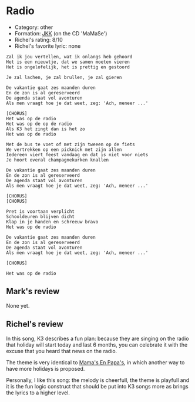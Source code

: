 # Radio

 * Category: other
 * Formation: [JKK](Jkk.md) (on the CD 'MaMaSe')
 * Richel's rating: 8/10
 * Richel's favorite lyric: none


```
Zal ik jou vertellen, wat ik onlangs heb gehoord
Het is een nieuwtje, dat we samen moeten vieren
Het is ongelofelijk, het is prettig en gestoord

Je zal lachen, je zal brullen, je zal gieren

De vakantie gaat zes maanden duren
En de zon is al gereserveerd
De agenda staat vol avonturen
Als men vraagt hoe je dat weet, zeg: 'Ach, meneer ...'

[CHORUS]
Het was op de radio
Het was op de op de radio
Als K3 het zingt dan is het zo
Het was op de radio

Met de bus te voet of met zijn tweeen op de fiets
We vertrekken op een picknick met zijn allen
Iedereen viert feest vandaag en dat is niet voor niets
Je hoort overal champagnekurken knallen

De vakantie gaat zes maanden duren
En de zon is al gereserveerd
De agenda staat vol avonturen
Als men vraagt hoe je dat weet, zeg: 'Ach, meneer ...'

[CHORUS]
[CHORUS]

Pret is voortaan verplicht
Schooldeuren blijven dicht
Klap in je handen en schreeuw bravo
Het was op de radio

De vakantie gaat zes maanden duren
En de zon is al gereserveerd
De agenda staat vol avonturen
Als men vraagt hoe je dat weet, zeg: 'Ach, meneer ...'

[CHORUS]

Het was op de radio 
```

## Mark's review

None yet.

## Richel's review

In this song, K3 describes a fun plan: because they are singing on the
radio that holiday will start today and last 6 months, you can celebrate
it with the excuse that you heard that news on the radio.

The theme is very identical to [Mama's En Papa's](MamasEnPapas.md), 
in which another way to have more holidays is proposed.

Personally, I like this song: the melody is cheerfull, the theme is
playfull and it is the fun logic construct that should be put into K3
songs more as brings the lyrics to a higher level.
